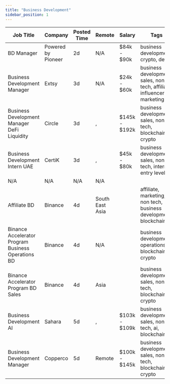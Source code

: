 ```yaml
---
title: "Business Development"
sidebar_position: 1
---
```


| Job Title | Company | Posted Time | Remote | Salary | Tags | Apply Link |
|-----------|---------|-------------|--------|--------|------|------------|
| BD Manager | Powered by Pioneer | 2d | N/A | $84k - $90k | business development, crypto, defi | [Apply](https://web3.career/bd-manager-pioneer-services/108436) |
| Business Development Manager | Extsy | 3d | N/A | $24k - $60k | business development, sales, non tech, affiliate, influencer marketing | [Apply](https://web3.career/business-development-manager-extsy/108366) |
| Business Development Manager DeFi Liquidity | Circle | 3d | , | $145k - $192k | business development, sales, non tech, blockchain, crypto | [Apply](https://web3.career/business-development-manager-defi-liquidity-circle/108329) |
| Business Development Intern UAE | CertiK | 3d | , | $45k - $80k | business development, sales, non tech, intern, entry level | [Apply](https://web3.career/business-development-intern-uae-certik/108328) |
| N/A | N/A | N/A | N/A |  |  | [Apply](https://web3.career/metana) |
| Affiliate BD | Binance | 4d | South East Asia |  | affiliate, marketing, non tech, business development, blockchain | [Apply](https://web3.career/affiliate-bd-binance/108263) |
| Binance Accelerator Program Business Operations BD | Binance | 4d | N/A |  | business development, operations, blockchain, crypto | [Apply](https://web3.career/binance-accelerator-program-business-operations-bd-binance/108259) |
| Binance Accelerator Program BD Sales | Binance | 4d | Asia |  | business development, sales, non tech, blockchain, crypto | [Apply](https://web3.career/binance-accelerator-program-bd-sales-binance/108258) |
| Business Development AI | Sahara | 5d | , | $103k - $109k | business development, sales, non tech, ai, blockchain | [Apply](https://web3.career/business-development-ai-sahara/108135) |
| Business Development Manager | Copperco | 5d | Remote | $100k - $145k | business development, sales, non tech, blockchain, crypto | [Apply](https://web3.career/business-development-manager-copperco/105560) |
